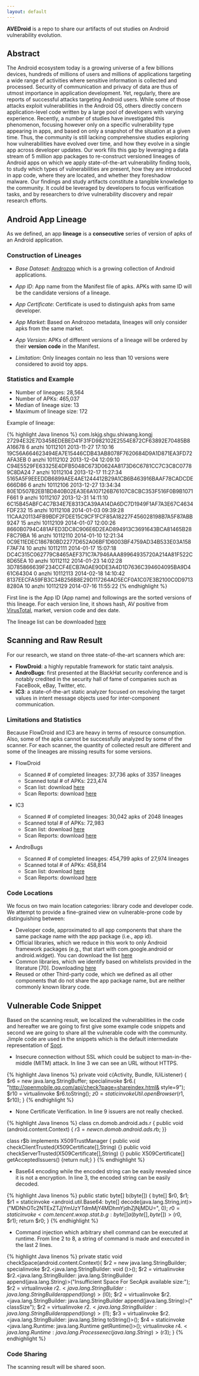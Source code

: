 ```yaml
---
layout: default
---
```


**AVEDroid** is a repo to share our artifacts of out studies on Android vulnerability evolution.

## Abstract

The Android ecosystem today is a growing universe of a few billions devices, hundreds of millions of users and millions of applications targeting a wide range of activities where sensitive information is collected and processed. Security of communication and privacy of data are thus of utmost importance in application development. Yet, regularly, there are reports of successful attacks targeting Android users. While some of those attacks exploit vulnerabilities in the Android OS, others directly concern application-level code written by a large pool of developers with varying experience. Recently, a number of studies have investigated this phenomenon, focusing however only on a specific vulnerability type appearing in apps, and based on only a snapshot of the situation at a given time. Thus, the community is still lacking comprehensive studies exploring how vulnerabilities have evolved over time, and how they evolve in a single app across developer updates. Our work fills this gap by leveraging a data stream of 5 million app packages to re-construct versioned lineages of Android apps on which we apply state-of-the-art vulnerability finding tools, to study which types of vulnerabilities are present, how they are introduced in app code, where they are located, and whether they foreshadow malware. Our findings and study artifacts constitute a tangible knowledge to the community. It could be leveraged by developers to focus verification tasks, and by researchers to drive vulnerability discovery and repair research efforts.

## Android App Lineage

As we defined, an app **lineage** is a **consecutive** series of version of apks of an Android application.

### Construction of Lineages

* _Base Dataset_: [Androzoo](https://androzoo.uni.lu/) which is a growing collection of Android applications.

* _App ID_: App name from the Manifest file of apks. APKs with same ID will be the candidate versions of a lineage.

* _App Certificate_: Certificate is used to distinguish apks from same developer.

* _App Market_: Based on Androzoo metadata, lineages will only consider apks from
the same market.

* _App Version_: APKs of different versions of a lineage will be ordered by their **version code** in the Manifest.

* _Limitation_: Only lineages contain no less than 10 versions were considered to avoid toy apps.

### Statistics and Example

* Number of lineages: 28,564
* Number of APKs: 465,037
* Median of lineage size: 13
* Maximum of lineage size: 172

Example of lineage:

{% highlight Java linenos %}
com.lskjg.shgu.shiwang.kongj
  27294E32E7D3458EDEBED41F31FD982102E2554E872CF63892E70485B8A16678 6 anzhi 10112101 2013-11-27 17:10:16
  19C56A664623494EA7E15446CDB43AB8078F7620684D9A1D871EA3FD72AFA3EB 0 anzhi 10112102 2013-12-04 12:09:10
  C94E5529FE63325E4DFB5048C673D0624A8173D6C6781CC7C3C8C07789C8DA24 7 anzhi 10112104 2013-12-17 11:27:34
  5165A5F9EEEDDB6899AEE4AE1244412B29A1CB6B463916BAAF78CADCDE666D86 6 anzhi 10112106 2013-12-27 13:34:34
  80E1D507B2EB1BD840B02EA3E6A107126B76107C8CBC353F516F0B9B1071F661 9 anzhi 10112107 2013-12-31 14:11:10
  6C15B45ABFC4C7B34E7E8313CA39AA14DA6DC7D1949F1AF7A3E67C4634FDF232 15 anzhi 10112108 2014-01-03 09:39:28
  11CAA201134FB9BDF2FDEE15C9CF1FCF85A18227F456028198B7A5F87ABB9247 15 anzhi 10112109 2014-01-07 12:00:26
  8660B0794C481AFED3DC8C906E6D2EAD894913C3691643BCA81465B28F8C79BA 16 anzhi 10112110 2014-01-10 12:21:34
  0C9E11EDEC186780BD2277D652A06BF1D6003BF4759AD34B533E03A158F7AF74 10 anzhi 10112111 2014-01-17 15:07:18
  DC4C315C062779C8465AEF371C7A7946AAA89964935720A214A81F522C8D65EA 10 anzhi 10112112 2014-01-23 14:02:28
  3D785866639F234CCF4ECB7A0AE90DE3A4D1D7636C394604095BA9D461C64304 0 anzhi 10112113 2014-02-18 14:10:42
  8137EECFA59FB3C34B256B8E29D117264AD5ECF0A1C07E3B2100C0D97138280A 10 anzhi 10112129 2014-07-16 11:55:22
{% endhighlight %}

First line is the App ID (App name) and followings are the sorted versions of this lineage. For each version line, it shows hash, AV positive from [VirusTotal](https://www.virustotal.com/), market, version code and dex date.

The lineage list can be downloaded [here]({{site.url}}/resources/lineage_dm10)

## Scanning and Raw Result

For our research, we stand on three state-of-the-art scanners which are:

* **FlowDroid**: a highly reputable framework for static taint analysis.
* **AndroBugs**: first presented at the BlackHat security conference and is notably credited in the security hall of fame of companies such as FaceBook, eBay, Twitter, etc.
* **IC3**: a state-of-the-art static analyzer focused on resolving the target values in intent message objects used for inter-component communication.

### Limitations and Statistics

Because FlowDroid and IC3 are heavy in terms of resource consumption. Also, some of the apks cannot be successfully analyzed by some of the scanner. For each scanner, the quantity of collected result are different and some of the lineages are missing results for some versions.

* FlowDroid
  * Scanned # of completed lineages: 37,736 apks of 3357 lineages
  * Scanned total # of APKs: 223,474
  * Scan list: download [here]({{site.url}}/resources/flow_scan_list)
  * Scan Reports: download [here](https://androzoo.uni.lu/static/avedroid_resources/flowdroid.zip)

* IC3
  * Scanned # of completed lineages: 30,042 apks of 2048 lineages
  * Scanned total # of APKs: 72,983
  * Scan list: download [here]({{site.url}}/resources/ic3_scan_list)
  * Scan Reports: download [here](https://androzoo.uni.lu/static/avedroid_resources/ic3.zip)

* AndroBugs
  * Scanned # of completed lineages: 454,799 apks of 27,974 lineages
  * Scanned total # of APKs: 458,814
  * Scan list: download [here]({{site.url}}/resources/bugs_scan_list)
  * Scan Reports: download [here](https://androzoo.uni.lu/static/avedroid_resources/androbugs.zip)

### Code Locations

We focus on two main location categories: library code and developer code. We attempt to provide a fine-grained view on vulnerable-prone code by distinguishing between:

* Developer code, approximated to all app components that share the same package name with the app package (i.e., app id).
* Official libraries, which we reduce in this work to only Android framework packages (e.g., that start with com.google.android or android.widget). You can download the list [here]({{site.url}}/resources/android_pkgs)
* Common libraries, which we identify based on whitelists provided in the literature [70]. Downloading [here]({{site.url}}/resources/lib91.txt)
* Reused or other Third-party code, which we defined as all other components that do not share the app package name, but are neither commonly known library code.

## Vulnerable Code Snippet
Based on the scanning result, we localized the vulnerabilities in the code and hereafter we are going to first give some example code snippets and second we are going to share all the vulnerable code with the community. Jimple code are used in the snippets which is the default intermediate representation of [Soot](https://sable.github.io/soot/).

* Insecure connection without SSL which could be subject to man-in-the-middle (MITM) attack. In line 3 we can see an URL without HTTPS.

{% highlight Java linenos %}
private void c(Activity, Bundle, IUiListener) {
    $r6 = new java.lang.StringBuffer;
    specialinvoke $r6.<init>( "http://openmobile.qq.com/api/check?page=shareindex.html& style=9");
    $r10 = virtualinvoke $r6.toString();
    $z0 = staticinvoke Util.openBrowser($r1, $r10);
}
{% endhighlight %}

* None Certificate Verification. In line 9 issuers are not really checked.

{% highlight Java linenos %}
class cn.domob.android.ads.r {
  public void <init>(android.content.Context) {
    $r3 = new cn.domob.android.ads.r$b;
}}

class r$b implements X509TrustManager {
  public void checkClientTrusted(X509Certificate[],String) {}
  public void checkServerTrusted(X509Certificate[],String) {}
  public X509Certificate[] getAcceptedIssuers() {return null;}
}
{% endhighlight %}

* Base64 encoding while the encoded string can be easily revealed since it is not a encryption. In line 3, the encoded string can be easily decoded.

{% highlight Java linenos %}
public static byte[] b(byte[]) {
  byte[] $r0, $r1;
  $r1 = staticinvoke <android.util.Base64: byte[] decode(java.lang.String,int)> ("MDNhOTc2NTExZTJjYmUzYTdmMjY4MDhmYjdhZjNjMDU=", 0);
  $r0 = staticinvoke <com.tencent.wxop.stat.b.g: byte[] a(byte[],byte[])>($r0, $r1);
  return $r0;
}
{% endhighlight %}

* Command injection which arbitrary shell command can be executed at runtime. From line 2 to 8, a string of command is made and executed in the last 2 lines.

{% highlight Java linenos %}
private static void checkSpace(android.content.Context){
  $r2 = new java.lang.StringBuilder;
  specialinvoke $r2.<java.lang.StringBuilder: void <init>()>();
  $r2 = virtualinvoke $r2.<java.lang.StringBuilder: java.lang.StringBuilder append(java.lang.String)>("Insufficient Space For SecApk available size:");
  $r2 = virtualinvoke $r2.<java.lang.StringBuilder: java.lang.StringBuilder append(long)>($l0);
  $r2 = virtualinvoke $r2.<java.lang.StringBuilder: java.lang.StringBuilder append(java.lang.String)>(" classSize");
  $r2 = virtualinvoke $r2.<java.lang.StringBuilder: java.lang.StringBuilder append(long)>($l1);
  $r3 = virtualinvoke $r2.<java.lang.StringBuilder: java.lang.String toString()>();
  $r4 = staticinvoke <java.lang.Runtime: java.lang.Runtime getRuntime()>();
  virtualinvoke $r4.<java.lang.Runtime: java.lang.Process exec(java.lang.String)>($r3);
}
{% endhighlight %}

### Code Sharing
The scanning result will be shared soon.
